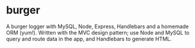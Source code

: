 # burger
A burger logger with MySQL, Node, Express, Handlebars and a homemade ORM (yum!). Written with the MVC design pattern; use Node and MySQL to query and route data in the app, and Handlebars to generate HTML.
